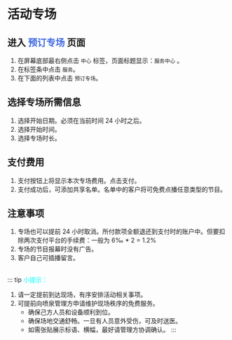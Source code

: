 # 活动专场

## 进入 <font color="royalblue">预订专场</font> 页面
1. 在屏幕底部最右侧点击 `中心` 标签，页面标题显示：`服务中心` 。
2. 在标签条中点击 `服务`。
3. 在下面的列表中点击 `预订专场`。

## 选择专场所需信息
1. 选择开始日期。必须在当前时间 24 小时之后。
2. 选择开始时间。
3. 选择专场时长。

## 支付费用
1. 支付按钮上将显示本次专场费用。点击支付。
2. 支付成功后，可添加共享名单。名单中的客户将可免费点播任意类型的节目。

## 注意事项
1. 专场也可以提前 24 小时取消。所付款项全额退还到支付时的账户中。但要扣除两次支付平台的手续费：一般为 6‰ * 2 = 1.2%
2. 专场的节目报幕时没有广告。
3. 客户自己可插播留言。

##
::: tip <font color="cyan">小提示：</font>
1. 请一定提前到达现场，有序安排活动相关事项。
2. 可提前向喷泉管理方申请维护现场秩序的免费服务。
   - 确保己方人员和设备顺利到位。
   - 确保场地交通舒畅。一旦有人员意外受伤，可及时送医。
   - 如需张贴展示标语、横幅，最好请管理方协调确认。
::: 
